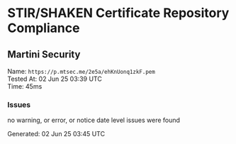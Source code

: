 # STIR/SHAKEN Certificate Repository Compliance

## Martini Security

Name: `https://p.mtsec.me/2e5a/ehKnUonq1zkF.pem`\
Tested At: 02 Jun 25 03:39 UTC\
Time: 45ms

### Issues

no warning, or error, or notice date level issues were found

Generated: 02 Jun 25 03:45 UTC